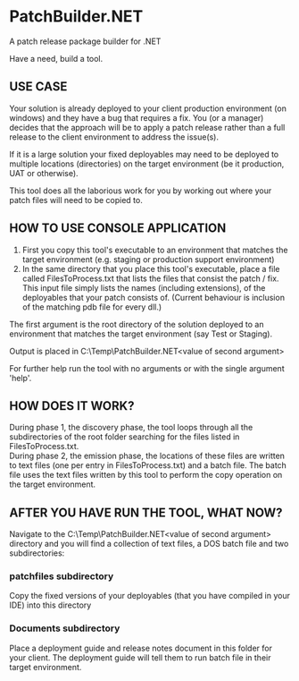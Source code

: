 # PatchBuilder.NET 

A patch release package builder for .NET

Have a need, build a tool.

## USE CASE ##
Your solution is already deployed to your client production environment (on windows) and they have a bug that requires a fix.
You (or a manager) decides that the approach will be to apply a patch release rather than a full release to the client environment to address the issue(s).

If it is a large solution your fixed deployables may need to be deployed to multiple locations (directories) on the target environment (be it production, UAT or otherwise).

This tool does all the laborious work for you by working out where your patch files will need to be copied to.

## HOW TO USE CONSOLE APPLICATION ##
1. First you copy this tool's executable to an environment that matches the target environment (e.g. staging or production support environment)
2. In the same directory that you place this tool's executable, place a file called FilesToProcess.txt that lists the files that consist the patch / fix.  This input file simply lists the names (including extensions), of the deployables that your patch consists of.
(Current behaviour is inclusion of the matching pdb file for every dll.)

The first argument is the root directory of the solution deployed to an environment that matches the target environment (say Test or Staging).

Output is placed in C:\Temp\PatchBuilder.NET\<value of second argument>

For further help run the tool with no arguments or with the single argument 'help'.


## HOW DOES IT WORK? ##
During phase 1, the discovery phase, the tool loops through all the subdirectories of the root folder searching for the files listed in FilesToProcess.txt.  
During phase 2, the emission phase, the locations of these files are written to text files (one per entry in FilesToProcess.txt) and a batch file. The batch file uses the text files written by this tool to perform the copy operation on the target environment.

## AFTER YOU HAVE RUN THE TOOL, WHAT NOW? ##
Navigate to the C:\Temp\PatchBuilder.NET\<value of second argument> directory and you will find a collection of text files, a DOS batch file and two subdirectories:
### patchfiles subdirectory ###
Copy the fixed versions of your deployables (that you have compiled in your IDE) into this directory
### Documents subdirectory ###
Place a deployment guide and release notes document in this folder for your client.
The deployment guide will tell them to run batch file in their target environment.
